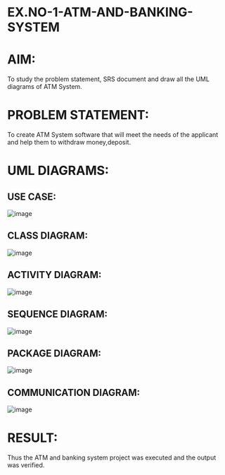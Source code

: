 
# EX.NO-1-ATM-AND-BANKING-SYSTEM

# AIM:
To study the problem statement, SRS document and draw all the UML diagrams of ATM System.

# PROBLEM STATEMENT:
To create ATM System software that will meet the needs of the applicant and help them to withdraw money,deposit.

# UML DIAGRAMS:

## USE CASE:

![image](https://github.com/user-attachments/assets/fc950970-80bf-4d74-8696-38f378124108)

## CLASS DIAGRAM:

![image](https://github.com/user-attachments/assets/0da784bd-0c5d-4583-9462-f9260e75e043)

## ACTIVITY DIAGRAM:

![image](https://github.com/user-attachments/assets/053bc8fe-43d3-431d-9b43-124e33c8dd09)

## SEQUENCE DIAGRAM:

![image](https://github.com/user-attachments/assets/7abf6526-5e1c-45d8-abe0-7112e2e0e123)

## PACKAGE DIAGRAM:

![image](https://github.com/user-attachments/assets/30fff6d2-43ed-4eea-ac7c-3026892b0542)

## COMMUNICATION DIAGRAM:

![image](https://github.com/user-attachments/assets/f294ae40-0cff-47af-8318-b9f7ddbc7e32)

# RESULT:
Thus the ATM and banking system project was executed and the output was verified.
